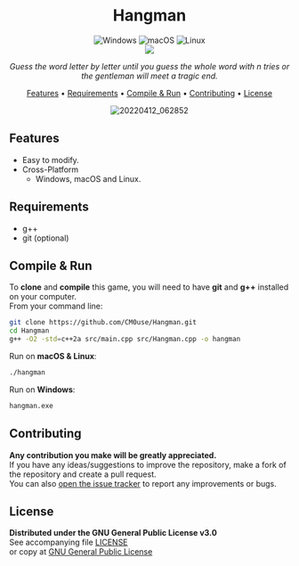 <!--
*** If you like this README,
*** it is available as a template in my repositories,
*** here is the link:
*** https://github.com/CM0use/README-TEMPLATE
-->
<h1 align="center">Hangman</h1>
  
<p align="center">
  <img src="https://img.shields.io/badge/Windows-0078d7?style=for-the-badge&logo=windows&logoColor=ffffff" alt="Windows">
  <img src="https://img.shields.io/badge/mac%20OS-313131?style=for-the-badge&logo=macos&logoColor=d7d7d7" alt="macOS">
  <img src="https://img.shields.io/badge/Linux-ffffff?style=for-the-badge&logo=linux&logoColor=000000" alt="Linux">
  <br>
  <a href="https://github.com/CM0use/Hangman/blob/main/LICENSE"><img src="https://img.shields.io/badge/License-GPLv3-4a6484?style=for-the-badge"></a>
</p>

<p align="center"><i>Guess the word letter by letter until you guess the whole word with n tries or the gentleman will meet a tragic end.</i></p>

<p align="center">
  <a href="#features">Features</a> •
  <a href="#requirements">Requirements</a> •
  <a href="#compile--run">Compile & Run</a> •
  <a href="#contributing">Contributing</a> •
  <a href="#license">License</a>
</p>

<div align="center">

![20220412_062852](https://user-images.githubusercontent.com/102839710/163677389-85670d71-90bc-49b5-b2d4-5b02d3684fd7.gif)
</div>

## Features
* Easy to modify.
* Cross-Platform
  - Windows, macOS and Linux.

## Requirements
* g++
* git (optional)

## Compile & Run
To **clone** and **compile** this game, you will need to have **git** and **g++** installed on your computer.<br>
From your command line:

```bash
git clone https://github.com/CM0use/Hangman.git
cd Hangman
g++ -O2 -std=c++2a src/main.cpp src/Hangman.cpp -o hangman
```

Run on **macOS & Linux**:
```bash
./hangman
```

Run on **Windows**:
```cmd
hangman.exe
```

## Contributing
**Any contribution you make will be greatly appreciated.**<br>
If you have any ideas/suggestions to improve the repository, make a fork of the repository and create a pull request.<br>
You can also <a href="https://github.com/CM0use/Hangman/issues">open the issue tracker</a> to report any improvements or bugs.<br>

## License
**Distributed under the GNU General Public License v3.0**<br>
See accompanying file <a href="https://github.com/CM0use/Hangman/blob/main/LICENSE">LICENSE</a><br>
or copy at <a href="https://www.gnu.org/licenses/gpl-3.0.txt">GNU General Public License</a>
